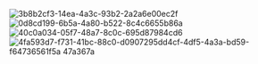 ![3b8b2cf3-14ea-4a3c-93b2-2a2a6e00ec2f](https://github.com/user-attachments/assets/1cb2cb5a-6375-474d-96e2-69a8baff404d)
![0d8cd199-6b5a-4a80-b522-8c4c6655b86a](https://github.com/user-attachments/assets/3339406b-7c50-4029-b9f3-be421a0000f5)
![40c0a034-05f7-48a7-8c0c-695d87984cd6](https://github.com/user-attachments/assets/466caaea-8eb8-49fb-83ef-af4fced43ce4)
![4fa593d7-f731-41bc-88c0-d0907![295dd4cf-4df5-4a3a-bd59-f64736561f5a](https://github.com/user-attachments/assets/2cbf1967-21c5-40c9-8c29-eaa45260fb74)
47a367a](https://github.com/user-attachments/assets/9a0a038d-5124-474a-8a58-89e2e0acdf38)
